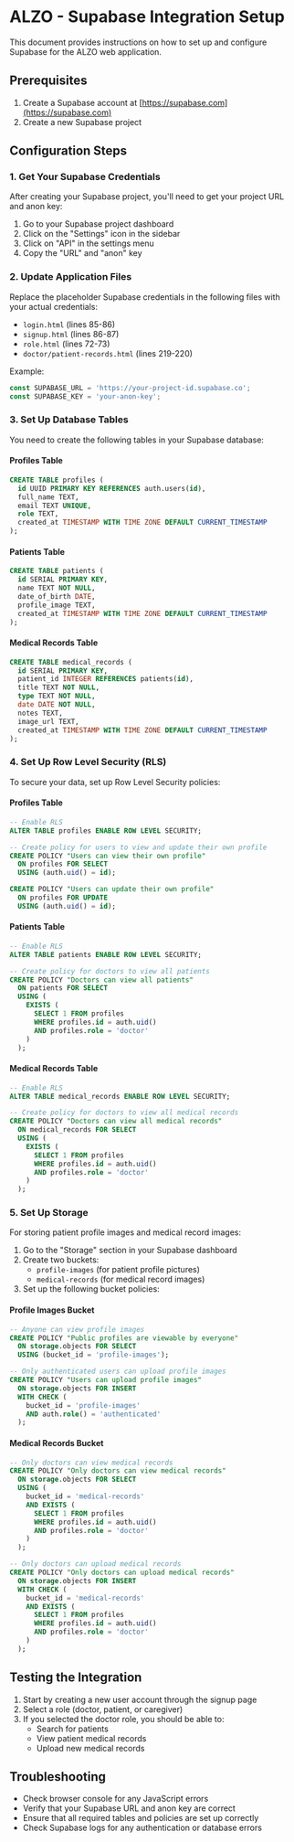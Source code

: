 # ALZO - Supabase Integration Setup

This document provides instructions on how to set up and configure Supabase for the ALZO web application.

## Prerequisites

1. Create a Supabase account at [https://supabase.com](https://supabase.com)
2. Create a new Supabase project

## Configuration Steps

### 1. Get Your Supabase Credentials

After creating your Supabase project, you'll need to get your project URL and anon key:

1. Go to your Supabase project dashboard
2. Click on the "Settings" icon in the sidebar
3. Click on "API" in the settings menu
4. Copy the "URL" and "anon" key

### 2. Update Application Files

Replace the placeholder Supabase credentials in the following files with your actual credentials:

- `login.html` (lines 85-86)
- `signup.html` (lines 86-87)
- `role.html` (lines 72-73)
- `doctor/patient-records.html` (lines 219-220)

Example:
```javascript
const SUPABASE_URL = 'https://your-project-id.supabase.co';
const SUPABASE_KEY = 'your-anon-key';
```

### 3. Set Up Database Tables

You need to create the following tables in your Supabase database:

#### Profiles Table

```sql
CREATE TABLE profiles (
  id UUID PRIMARY KEY REFERENCES auth.users(id),
  full_name TEXT,
  email TEXT UNIQUE,
  role TEXT,
  created_at TIMESTAMP WITH TIME ZONE DEFAULT CURRENT_TIMESTAMP
);
```

#### Patients Table

```sql
CREATE TABLE patients (
  id SERIAL PRIMARY KEY,
  name TEXT NOT NULL,
  date_of_birth DATE,
  profile_image TEXT,
  created_at TIMESTAMP WITH TIME ZONE DEFAULT CURRENT_TIMESTAMP
);
```

#### Medical Records Table

```sql
CREATE TABLE medical_records (
  id SERIAL PRIMARY KEY,
  patient_id INTEGER REFERENCES patients(id),
  title TEXT NOT NULL,
  type TEXT NOT NULL,
  date DATE NOT NULL,
  notes TEXT,
  image_url TEXT,
  created_at TIMESTAMP WITH TIME ZONE DEFAULT CURRENT_TIMESTAMP
);
```

### 4. Set Up Row Level Security (RLS)

To secure your data, set up Row Level Security policies:

#### Profiles Table

```sql
-- Enable RLS
ALTER TABLE profiles ENABLE ROW LEVEL SECURITY;

-- Create policy for users to view and update their own profile
CREATE POLICY "Users can view their own profile" 
  ON profiles FOR SELECT 
  USING (auth.uid() = id);

CREATE POLICY "Users can update their own profile" 
  ON profiles FOR UPDATE 
  USING (auth.uid() = id);
```

#### Patients Table

```sql
-- Enable RLS
ALTER TABLE patients ENABLE ROW LEVEL SECURITY;

-- Create policy for doctors to view all patients
CREATE POLICY "Doctors can view all patients" 
  ON patients FOR SELECT 
  USING (
    EXISTS (
      SELECT 1 FROM profiles 
      WHERE profiles.id = auth.uid() 
      AND profiles.role = 'doctor'
    )
  );
```

#### Medical Records Table

```sql
-- Enable RLS
ALTER TABLE medical_records ENABLE ROW LEVEL SECURITY;

-- Create policy for doctors to view all medical records
CREATE POLICY "Doctors can view all medical records" 
  ON medical_records FOR SELECT 
  USING (
    EXISTS (
      SELECT 1 FROM profiles 
      WHERE profiles.id = auth.uid() 
      AND profiles.role = 'doctor'
    )
  );
```

### 5. Set Up Storage

For storing patient profile images and medical record images:

1. Go to the "Storage" section in your Supabase dashboard
2. Create two buckets:
   - `profile-images` (for patient profile pictures)
   - `medical-records` (for medical record images)
3. Set up the following bucket policies:

#### Profile Images Bucket

```sql
-- Anyone can view profile images
CREATE POLICY "Public profiles are viewable by everyone" 
  ON storage.objects FOR SELECT 
  USING (bucket_id = 'profile-images');

-- Only authenticated users can upload profile images
CREATE POLICY "Users can upload profile images" 
  ON storage.objects FOR INSERT 
  WITH CHECK (
    bucket_id = 'profile-images' 
    AND auth.role() = 'authenticated'
  );
```

#### Medical Records Bucket

```sql
-- Only doctors can view medical records
CREATE POLICY "Only doctors can view medical records" 
  ON storage.objects FOR SELECT 
  USING (
    bucket_id = 'medical-records' 
    AND EXISTS (
      SELECT 1 FROM profiles 
      WHERE profiles.id = auth.uid() 
      AND profiles.role = 'doctor'
    )
  );

-- Only doctors can upload medical records
CREATE POLICY "Only doctors can upload medical records" 
  ON storage.objects FOR INSERT 
  WITH CHECK (
    bucket_id = 'medical-records' 
    AND EXISTS (
      SELECT 1 FROM profiles 
      WHERE profiles.id = auth.uid() 
      AND profiles.role = 'doctor'
    )
  );
```

## Testing the Integration

1. Start by creating a new user account through the signup page
2. Select a role (doctor, patient, or caregiver)
3. If you selected the doctor role, you should be able to:
   - Search for patients
   - View patient medical records
   - Upload new medical records

## Troubleshooting

- Check browser console for any JavaScript errors
- Verify that your Supabase URL and anon key are correct
- Ensure that all required tables and policies are set up correctly
- Check Supabase logs for any authentication or database errors